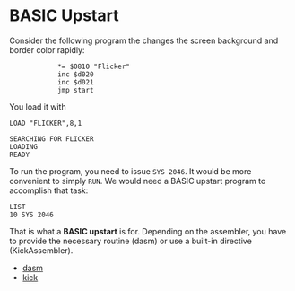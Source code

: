 # BASIC Upstart

Consider the following program the changes the screen background and border color rapidly:

```
            *= $0810 "Flicker"
            inc $d020
            inc $d021
            jmp start
```

You load it with

```
LOAD "FLICKER",8,1

SEARCHING FOR FLICKER
LOADING
READY
```

To run the program, you need to issue `SYS 2046`. It would be more convenient to simply `RUN`. We would need a BASIC upstart program to accomplish that task:

```
LIST
10 SYS 2046
```

That is what a **BASIC upstart** is for. Depending on the assembler, you have to provide the necessary routine (dasm) or use a built-in directive (KickAssembler).

- [dasm](upstart-dasm)
- [kick](upstart-kick)
